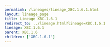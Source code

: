 ```yaml
---
permalink: /lineages/lineage_XBC.1.6.1.html
layout: lineage_page
title: Lineage XBC.1.6.1
redirect_to: ../lineage.html?lineage=XBC.1.6.1
lineage: XBC.1.6.1
parent: XBC.1.6
children: ['XBC.1.6.1']
---
```

